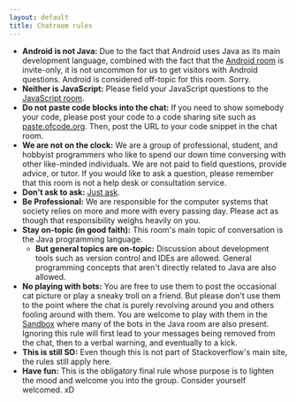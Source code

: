 ```yaml
---
layout: default
title: Chatroom rules
---
```


 * **Android is not Java:** Due to the fact that Android uses Java as its main development language, combined with the fact that the [Android room](https://chat.stackoverflow.com/rooms/15/android) is invite-only, it is not uncommon for us to get visitors with Android questions. Android is considered off-topic for this room. Sorry.
 * **Neither is JavaScript:** Please field your JavaScript questions to the [JavaScript room](https://chat.stackoverflow.com/rooms/17/javascript).
 * **Do not paste code blocks into the chat:** If you need to show somebody your code, please post your code to a code sharing site such as [paste.ofcode.org](https://paste.ofcode.org/). Then, post the URL to your code snippet in the chat room.
 * **We are not on the clock:** We are a group of professional, student, and hobbyist programmers who like to spend our down time conversing with other like-minded individuals. We are not paid to field questions, provide advice, or tutor. If you would like to ask a question, please remember that this room is not a help desk or consultation service.
 * **Don't ask to ask:** [Just ask](http://sol.gfxile.net/dontask.html).
 * **Be Professional:** We are responsible for the computer systems that society relies on more and more with every passing day. Please act as though that responsibility weighs heavily on you.
 * **Stay on-topic (in good faith):** This room's main topic of conversation is the Java programming language.
     * **But general topics are on-topic:** Discussion about development tools such as version control and IDEs are allowed. General programming concepts that aren't directly related to Java are also allowed.
 * **No playing with bots:** You are free to use them to post the occasional cat picture or play a sneaky troll on a friend. But please don't use them to the point where the chat is purely revolving around you and others fooling around with them. You are welcome to play with them in the [Sandbox](https://chat.stackoverflow.com/rooms/1/sandbox) where many of the bots in the Java room are also present. Ignoring this rule will first lead to your messages being removed from the chat, then to a verbal warning, and eventually to a kick.
 * **This is still SO:** Even though this is not part of Stackoverflow's main site, the rules still apply here.
 * **Have fun:** This is the obligatory final rule whose purpose is to lighten the mood and welcome you into the group. Consider yourself welcomed. xD
